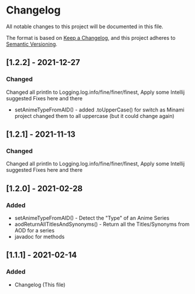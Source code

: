 # Changelog
All notable changes to this project will be documented in this file.

The format is based on [Keep a Changelog](https://keepachangelog.com/en/1.0.0/),
and this project adheres to [Semantic Versioning](https://semver.org/spec/v2.0.0.html).

## [1.2.2] - 2021-12-27
### Changed
Changed all println to Logging.log.info/fine/finer/finest, Apply some Intellij suggested Fixes here and there
- setAnimeTypeFromAID() - added .toUpperCase() for switch as Minami project changed them to all uppercase (but it could change again)

## [1.2.1] - 2021-11-13
### Changed
Changed all println to Logging.log.info/fine/finer/finest, Apply some Intellij suggested Fixes here and there

## [1.2.0] - 2021-02-28
### Added
- setAnimeTypeFromAID() - Detect the "Type" of an Anime Series
- aodReturnAllTitlesAndSynonyms() - Return all the Titles/Synonyms from AOD for a series
- javadoc for methods

## [1.1.1] - 2021-02-14
### Added
- Changelog (This file)